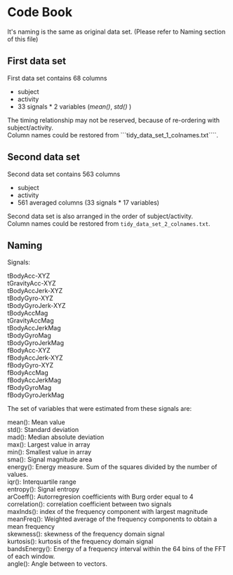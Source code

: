 Code Book
=========

It's naming is the same as original data set. (Please refer to Naming section of this file)


First data set
--------------
First data set contains 68 columns 
- subject
- activity
- 33 signals * 2 variables (_mean()_, _std()_ )

The timing relationship may not be reserved, because of re-ordering with subject/activity. <br>
Column names could be restored from ```tidy_data_set_1_colnames.txt````.  <br>


Second data set
---------------
Second data set contains 563 columns
- subject
- activity
- 561 averaged columns (33 signals * 17 variables)

Second data set is also arranged in the order of subject/activity. <br>
Column names could be restored from `tidy_data_set_2_colnames.txt`.  <br>


Naming
------

Signals: <br>

tBodyAcc-XYZ <br>
tGravityAcc-XYZ <br>
tBodyAccJerk-XYZ <br>
tBodyGyro-XYZ <br>
tBodyGyroJerk-XYZ <br>
tBodyAccMag <br>
tGravityAccMag <br>
tBodyAccJerkMag <br>
tBodyGyroMag <br>
tBodyGyroJerkMag <br>
fBodyAcc-XYZ <br>
fBodyAccJerk-XYZ <br>
fBodyGyro-XYZ <br>
fBodyAccMag <br>
fBodyAccJerkMag <br>
fBodyGyroMag <br>
fBodyGyroJerkMag <br>

The set of variables that were estimated from these signals are: 

mean(): Mean value <br>
std(): Standard deviation <br>
mad(): Median absolute deviation  <br>
max(): Largest value in array <br>
min(): Smallest value in array <br>
sma(): Signal magnitude area <br>
energy(): Energy measure. Sum of the squares divided by the number of values.  <br>
iqr(): Interquartile range  <br>
entropy(): Signal entropy <br>
arCoeff(): Autorregresion coefficients with Burg order equal to 4 <br>
correlation(): correlation coefficient between two signals <br>
maxInds(): index of the frequency component with largest magnitude <br>
meanFreq(): Weighted average of the frequency components to obtain a mean frequency <br>
skewness(): skewness of the frequency domain signal  <br>
kurtosis(): kurtosis of the frequency domain signal  <br>
bandsEnergy(): Energy of a frequency interval within the 64 bins of the FFT of each window. <br>
angle(): Angle between to vectors. <br>

